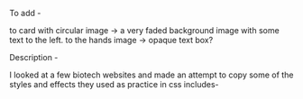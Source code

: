To add - 

to card with circular image -> a very faded background image with some text to the left.
to the hands image -> opaque text box?



Description - 

I looked at a few biotech websites and made an attempt to copy some of the styles and effects they used as practice in css
includes- 